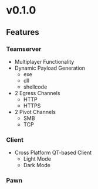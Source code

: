 # v0.1.0

## Features

### Teamserver

- Multiplayer Functionality
- Dynamic Payload Generation
  - exe
  - dll
  - shellcode
- 2 Egress Channels
  - HTTP
  - HTTPS
- 2 Pivot Channels
  - SMB
  - TCP

### Client

- Cross Platform QT-based Client
  - Light Mode
  - Dark Mode

### Pawn
